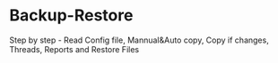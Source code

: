 # Backup-Restore
Step by step - Read Config file, Mannual&amp;Auto copy, Copy if changes, Threads, Reports and Restore Files
